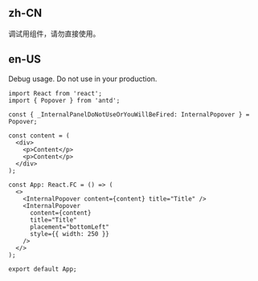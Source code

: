 ## zh-CN

调试用组件，请勿直接使用。

## en-US

Debug usage. Do not use in your production.
```tsx
import React from 'react';
import { Popover } from 'antd';

const { _InternalPanelDoNotUseOrYouWillBeFired: InternalPopover } = Popover;

const content = (
  <div>
    <p>Content</p>
    <p>Content</p>
  </div>
);

const App: React.FC = () => (
  <>
    <InternalPopover content={content} title="Title" />
    <InternalPopover
      content={content}
      title="Title"
      placement="bottomLeft"
      style={{ width: 250 }}
    />
  </>
);

export default App;
```
